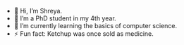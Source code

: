 - 👋 Hi, I’m Shreya.
- 👀 I’m a PhD student in my 4th year.
- 🌱 I’m currently learning the basics of computer science.
- ⚡ Fun fact: Ketchup was once sold as medicine.

<!---
bavishishreya/bavishishreya is a ✨ special ✨ repository because its `README.md` (this file) appears on your GitHub profile.
You can click the Preview link to take a look at your changes.
--->
